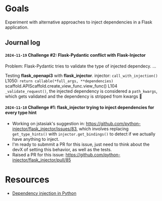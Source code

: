
# Goals
Experiment with alternative approaches to inject dependencies in a Flask application.




## Journal log
#### `2024-11-19`  Challenge #2: Flask-Pydantic conflict with Flask-Injector
Problem: Flask-Pydantic tries to validate the type of injected dependecy.
...

Testing **flask_openapi3** with **flask_injector**.
injector: `call_with_injection()` L1050: `return callable(*full_args, **dependencies)`
scaffold.APIScaffold.create_view_func.view_func() L104 `_validate_request()`, the injected dependency is considered a `path_kwargs`, which gets validated and the dependency is stripped from kwargs 🫠


#### `2024-11-18`  Challenge #1: flask_injector trying to inject dependencies for every type hint
* Working on jstasiak's suggestion in: https://github.com/python-injector/flask_injector/issues/83, which involves replacing `get_type_hints()` with `injector.get_bindings()` to detect if we actually have anything to inject.
* I'm ready to submmit a PR for this issue, just need to think about the devX of setting this behavior, as well as the tests.
* Raised a PR for this issue: https://github.com/python-injector/flask_injector/pull/85

# Resources
* [Dependency injection in Python](https://snyk.io/blog/dependency-injection-python/)